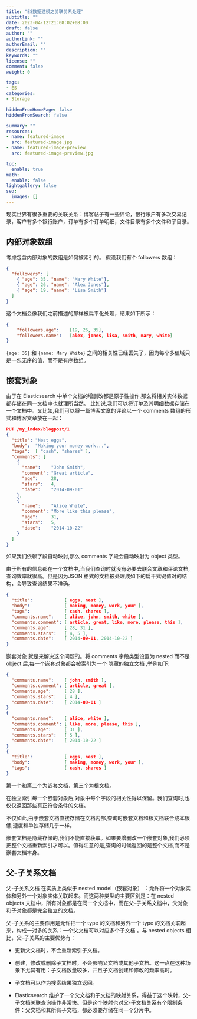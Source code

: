 ```yaml
---
title: "ES数据建模之关联关系处理"
subtitle: ""
date: 2023-04-12T21:08:02+08:00
draft: false
author: ""
authorLink: ""
authorEmail: ""
description: ""
keywords: ""
license: ""
comment: false
weight: 0

tags:
- ES
categories:
- Storage

hiddenFromHomePage: false
hiddenFromSearch: false

summary: ""
resources:
- name: featured-image
  src: featured-image.jpg
- name: featured-image-preview
  src: featured-image-preview.jpg

toc:
  enable: true
math:
  enable: false
lightgallery: false
seo:
  images: []
---
```



现实世界有很多重要的关联关系：博客帖子有一些评论，银行账户有多次交易记录，客户有多个银行账户，订单有多个订单明细，文件目录有多个文件和子目录。

## 内部对象数组
考虑包含内部对象的数组是如何被索引的。 假设我们有个 followers 数组：
```json
{
  "followers": [
    { "age": 35, "name": "Mary White"},
    { "age": 26, "name": "Alex Jones"},
    { "age": 19, "name": "Lisa Smith"}
  ]
}
```
这个文档会像我们之前描述的那样被扁平化处理，结果如下所示：
```json
{
    "followers.age":    [19, 26, 35],
    "followers.name":   [alex, jones, lisa, smith, mary, white]
}
```
`{age: 35}` 和 `{name: Mary White}` 之间的相关性已经丢失了，因为每个多值域只是一包无序的值，而不是有序数组。

## 嵌套对象
由于在 Elasticsearch 中单个文档的增删改都是原子性操作,那么将相关实体数据都存储在同一文档中也就理所当然。 比如说,我们可以将订单及其明细数据存储在一个文档中。又比如,我们可以将一篇博客文章的评论以一个 comments 数组的形式和博客文章放在一起：
```json
PUT /my_index/blogpost/1
{
  "title": "Nest eggs",
  "body":  "Making your money work...",
  "tags":  [ "cash", "shares" ],
  "comments": [ 
    {
      "name":    "John Smith",
      "comment": "Great article",
      "age":     28,
      "stars":   4,
      "date":    "2014-09-01"
    },
    {
      "name":    "Alice White",
      "comment": "More like this please",
      "age":     31,
      "stars":   5,
      "date":    "2014-10-22"
    }
  ]
}
```
如果我们依赖字段自动映射,那么 comments 字段会自动映射为 object 类型。

由于所有的信息都在一个文档中,当我们查询时就没有必要去联合文章和评论文档,查询效率就很高。但是因为JSON 格式的文档被处理成如下的扁平式键值对的结构，会导致查询结果不准确。
```json
{
  "title":            [ eggs, nest ],
  "body":             [ making, money, work, your ],
  "tags":             [ cash, shares ],
  "comments.name":    [ alice, john, smith, white ],
  "comments.comment": [ article, great, like, more, please, this ],
  "comments.age":     [ 28, 31 ],
  "comments.stars":   [ 4, 5 ],
  "comments.date":    [ 2014-09-01, 2014-10-22 ]
}
```

嵌套对象 就是来解决这个问题的。将 comments 字段类型设置为 nested 而不是 object 后,每一个嵌套对象都会被索引为一个 隐藏的独立文档 ,举例如下:
```json
{ 
  "comments.name":    [ john, smith ],
  "comments.comment": [ article, great ],
  "comments.age":     [ 28 ],
  "comments.stars":   [ 4 ],
  "comments.date":    [ 2014-09-01 ]
}
{ 
  "comments.name":    [ alice, white ],
  "comments.comment": [ like, more, please, this ],
  "comments.age":     [ 31 ],
  "comments.stars":   [ 5 ],
  "comments.date":    [ 2014-10-22 ]
}
{ 
  "title":            [ eggs, nest ],
  "body":             [ making, money, work, your ],
  "tags":             [ cash, shares ]
}
```
第一个和第二个为嵌套文档，第三个为根文档。

在独立索引每一个嵌套对象后,对象中每个字段的相关性得以保留。我们查询时,也仅仅返回那些真正符合条件的文档。

不仅如此,由于嵌套文档直接存储在文档内部,查询时嵌套文档和根文档联合成本很低,速度和单独存储几乎一样。

嵌套文档是隐藏存储的,我们不能直接获取。如果要增删改一个嵌套对象,我们必须把整个文档重新索引才可以。值得注意的是,查询的时候返回的是整个文档,而不是嵌套文档本身。

## 父-子关系文档
父-子关系文档 在实质上类似于 nested model（嵌套对象） ：允许将一个对象实体和另外一个对象实体关联起来。而这两种类型的主要区别是：在 nested objects 文档中，所有对象都是在同一个文档中，而在父-子关系文档中，父对象和子对象都是完全独立的文档。

父-子关系的主要作用是允许把一个 type 的文档和另外一个 type 的文档关联起来，构成一对多的关系：一个父文档可以对应多个子文档 。与 nested objects 相比，父-子关系的主要优势有：

- 更新父文档时，不会重新索引子文档。
- 创建，修改或删除子文档时，不会影响父文档或其他子文档。这一点在这种场景下尤其有用：子文档数量较多，并且子文档创建和修改的频率高时。
- 子文档可以作为搜索结果独立返回。

- Elasticsearch 维护了一个父文档和子文档的映射关系，得益于这个映射，父-子文档关联查询操作非常快。但是这个映射也对父-子文档关系有个限制条件：父文档和其所有子文档，都必须要存储在同一个分片中。


